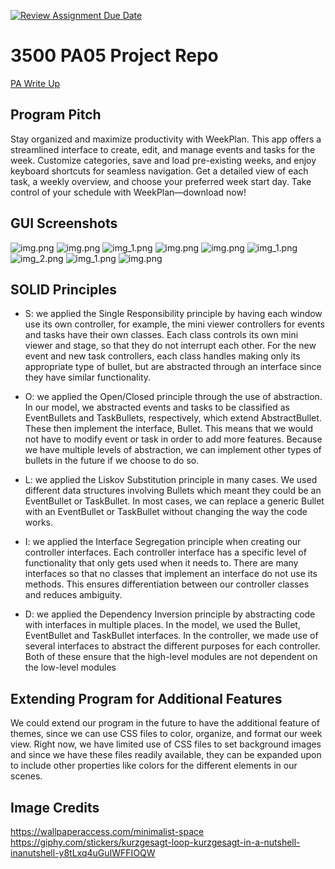 [![Review Assignment Due Date](https://classroom.github.com/assets/deadline-readme-button-24ddc0f5d75046c5622901739e7c5dd533143b0c8e959d652212380cedb1ea36.svg)](https://classroom.github.com/a/x6ckGcN8)
# 3500 PA05 Project Repo

[PA Write Up](https://markefontenot.notion.site/PA-05-8263d28a81a7473d8372c6579abd6481)

## Program Pitch
Stay organized and maximize productivity with WeekPlan. This app offers a streamlined interface to create, edit, 
and manage events and tasks for the week. Customize categories, save and load pre-existing weeks, and enjoy keyboard 
shortcuts for seamless navigation. Get a detailed view of each task, a weekly overview, and choose your preferred week
start day. Take control of your schedule with WeekPlan—download now!

## GUI Screenshots
![img.png](pngs/WelcomeScreen.png)
![img.png](PrePasswordWeekView.png)
![img_1.png](PasswordView.png)
![img.png](pngs/WeekView.png)
![img.png](pngs/CreateNewEvent.png)
![img_1.png](pngs/CreateNewTask.png)
![img_2.png](pngs/CreateNewWeek.png)
![img_1.png](pngs/MiniViewerEvent.png)
![img.png](pngs/MiniViewerTask.png)

## SOLID Principles
- S: we applied the Single Responsibility principle by having each window use its own controller, for example, 
the mini viewer controllers for events and tasks have their own classes. Each class controls its own mini viewer and stage,
so that they do not interrupt each other. For the new event and new task controllers, each class handles making only
its appropriate type of bullet, but are abstracted through an interface since they have similar functionality.

- O: we applied the Open/Closed principle through the use of abstraction. In our model, we abstracted events and tasks
to be classified as EventBullets and TaskBullets, respectively, which extend AbstractBullet. These then implement the
interface, Bullet. This means that we would not have to modify event or task in order to add more features. Because we
have multiple levels of abstraction, we can implement other types of bullets in the future if we choose to do so.

- L: we applied the Liskov Substitution principle in many cases. We used different data structures involving Bullets 
which meant they could be an EventBullet or TaskBullet. In most cases, we can replace a generic Bullet with an EventBullet
or TaskBullet without changing the way the code works.

- I: we applied the Interface Segregation principle when creating our controller interfaces. Each controller interface
has a specific level of functionality that only gets used when it needs to. There are many interfaces so that no classes
that implement an interface do not use its methods. This ensures differentiation between our controller classes and reduces
ambiguity.

- D: we applied the Dependency Inversion principle by abstracting code with interfaces in multiple places. In the model,
we used the Bullet, EventBullet and TaskBullet interfaces. In the controller, we made use of several interfaces to abstract
the different purposes for each controller. Both of these ensure that the high-level modules are not dependent on the low-level
modules

## Extending Program for Additional Features
We could extend our program in the future to have the additional feature of themes, since we can use CSS files to color,
organize, and format our week view. Right now, we have limited use of CSS files to set background images and since we have
these files readily available, they can be expanded upon to include other properties like colors for the different elements
in our scenes.

## Image Credits
https://wallpaperaccess.com/minimalist-space
https://giphy.com/stickers/kurzgesagt-loop-kurzgesagt-in-a-nutshell-inanutshell-y8tLxq4uGuIWFFIOQW

